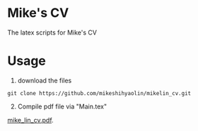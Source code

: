 # Mike's CV 
The latex scripts for Mike's CV

# Usage
1. download the files
```
git clone https://github.com/mikeshihyaolin/mikelin_cv.git
```
2. Compile pdf file via "Main.tex"

<!-- ![](mike_lin_cv.pdf) -->
[mike_lin_cv.pdf](https://github.com/mikeshihyaolin/mikelin_cv/blob/master/mike_lin_cv.pdf).
